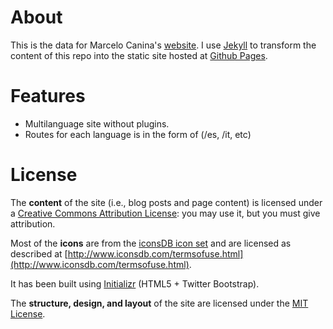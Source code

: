 # About

This is the data for Marcelo Canina's [website](http://marcanuy.com "http://marcanuy.com").
I use [Jekyll](https://github.com/jekyll/jekyll) to transform the content of this repo into the static site hosted at [Github Pages](https://help.github.com/categories/20/articles).

# Features

- Multilanguage site without plugins.
- Routes for each language is in the form of (/es, /it, etc)

# License

The **content** of the site (i.e., blog posts and page content) is licensed under a [Creative Commons Attribution License](http://creativecommons.org/licenses/by/3.0/us/): you may use it, but you must give attribution.

Most of the **icons** are from the [iconsDB icon set](http://www.iconsdb.com) and are licensed as described at [http://www.iconsdb.com/termsofuse.html](http://www.iconsdb.com/termsofuse.html).

It has been built using [Initializr](http://www.initializr.com/) (HTML5 + Twitter Bootstrap).

The **structure, design, and layout** of the site are licensed under the [MIT License](http://opensource.org/licenses/MIT).
